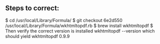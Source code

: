 ## Steps to correct:


  $ cd /usr/local/Library/Formula/
  $ git checkout 6e2d550 /usr/local/Library/Formula/wkhtmltopdf.rb
  $ brew install wkhtmltopdf
  $ Then verify the correct version is installed wkhtmltopdf --version which should yield wkhtmltopdf 0.9.9
